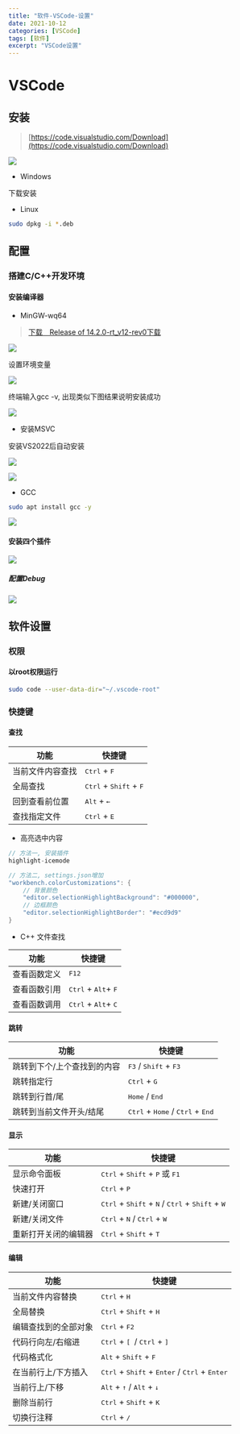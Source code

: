 ```yaml
---
title: "软件-VSCode-设置"
date: 2021-10-12
categories: [VSCode]
tags: [软件]
excerpt: "VSCode设置"
---
```


# VSCode

## 安装

> [https://code.visualstudio.com/Download](https://code.visualstudio.com/Download)

![](/Resource/Imgur/20241024235341.png)

- Windows

下载安装

- Linux

```sh
sudo dpkg -i *.deb
```

## 配置

### 搭建C/C++开发环境

#### 安装编译器

- MinGW-wq64

> [下载　Release of 14.2.0-rt_v12-rev0下载](https://github.com/niXman/mingw-builds-binaries/releases/download/14.2.0-rt_v12-rev0/x86_64-14.2.0-release-posix-seh-msvcrt-rt_v12-rev0.7z)

![](/Resource/Imgur/20241025185835.png)

设置环境变量

![](/Resource/Imgur/20241025190008.png)

终端输入gcc -v, 出现类似下图结果说明安装成功

![](/Resource/Imgur/20241025190110.png)


- 安装MSVC

安装VS2022后自动安装

![](/Resource/Imgur/20241025190203.png)

![](/Resource/Imgur/20241025190345.png)


- GCC

```sh
sudo apt install gcc -y
```

![](/Resource/Imgur/20241025190425.png)


#### 安装四个插件

![](/Resource/Imgur/20241025222812.png)


##### 配置Debug

![](/Resource/Imgur/20241025223010.png)


## 软件设置

### 权限

#### 以root权限运行

```sh
sudo code --user-data-dir="~/.vscode-root"
```

### 快捷键

#### 查找

| 功能             | 快捷键                                            |
| ---------------- | -----------------------------------------------  |
| 当前文件内容查找 | <kbd>Ctrl</kbd> + <kbd>F</kbd>                     |
| 全局查找         | <kbd>Ctrl</kbd> + <kbd>Shift</kbd> + <kbd>F</kbd> |
| 回到查看前位置   | <kbd>Alt</kbd> + <kbd>←</kbd>                     |
| 查找指定文件     | <kbd>Ctrl</kbd> + <kbd>E</kbd>                    |

- 高亮选中内容

```c
// 方法一, 安装插件
highlight-icemode

// 方法二, settings.json增加
"workbench.colorCustomizations": {
    // 背景颜色
    "editor.selectionHighlightBackground": "#000000", 
    // 边框颜色
    "editor.selectionHighlightBorder": "#ecd9d9"  
}
```

- C++ 文件查找

| 功能         | 快捷键                                         |
| ------------ | --------------------------------------------- |
| 查看函数定义 | <kbd>F12</kbd>                                 |
| 查看函数引用 | <kbd>Ctrl</kbd> + <kbd>Alt</kbd>+ <kbd>F</kbd> |
| 查看函数调用 | <kbd>Ctrl</kbd> + <kbd>Alt</kbd>+ <kbd>C</kbd> |

#### 跳转

| 功能                        | 快捷键                                                              |
| -------------------------- | -----------------------------------------------------------------  |
| 跳转到下个/上个查找到的内容  | <kbd>F3</kbd> / <kbd>Shift</kbd> + <kbd>F3</kbd>                     |
| 跳转指定行                  | <kbd>Ctrl</kbd> + <kbd>G</kbd>                                      |
| 跳转到行首/尾               | <kbd>Home</kbd> / <kbd>End</kbd>                                    |
| 跳转到当前文件开头/结尾     | <kbd>Ctrl</kbd> + <kbd>Home</kbd> / <kbd>Ctrl</kbd> + <kbd>End</kbd> |

#### 显示

| 功能                 | 快捷键                                                                                               |
| -------------------- | --------------------------------------------------------------------------------------------------- |
| 显示命令面板         | <kbd>Ctrl</kbd> + <kbd>Shift</kbd> + <kbd>P</kbd> 或 <kbd>F1</kbd>                                    |
| 快速打开             | <kbd>Ctrl</kbd> + <kbd>P</kbd>                                                                        |
| 新建/关闭窗口        | <kbd>Ctrl</kbd> + <kbd>Shift</kbd> + <kbd>N</kbd> / <kbd>Ctrl</kbd> + <kbd>Shift</kbd> + <kbd>W</kbd> |
| 新建/关闭文件        | <kbd>Ctrl</kbd> + <kbd>N</kbd> / <kbd>Ctrl</kbd> + <kbd>W</kbd>                                       |
| 重新打开关闭的编辑器 | <kbd>Ctrl</kbd> + <kbd>Shift</kbd> + <kbd>T</kbd>                                                     |

#### 编辑

| 功能                 | 快捷键                                                                                       |
| ------------------ | --------------------------------------------------------------------------------------------- |
| 当前文件内容替换     | <kbd>Ctrl</kbd> + <kbd>H</kbd>                                                                |
| 全局替换            | <kbd>Ctrl</kbd> + <kbd>Shift</kbd> + <kbd>H</kbd>                                             |
| 编辑查找到的全部对象 | <kbd>Ctrl</kbd> + <kbd>F2</kbd>                                                               |
| 代码行向左/右缩进    | <kbd>Ctrl</kbd> + <kbd>[ </kbd> / <kbd>Ctrl</kbd> + <kbd>] </kbd>                             |
| 代码格式化          | <kbd>Alt</kbd> + <kbd>Shift</kbd> + <kbd>F</kbd>                                              |
| 在当前行上/下方插入  | <kbd>Ctrl</kbd> + <kbd>Shift</kbd> + <kbd>Enter</kbd>  /  <kbd>Ctrl</kbd> + <kbd>Enter</kbd>  |
| 当前行上/下移        | <kbd>Alt</kbd> + <kbd>↑</kbd> / <kbd>Alt</kbd> + <kbd>↓</kbd>                                |
| 删除当前行           | <kbd>Ctrl</kbd> + <kbd>Shift</kbd> + <kbd>K</kbd>                                            |
| 切换行注释           | <kbd>Ctrl</kbd> + <kbd>/</kbd>                                                               |